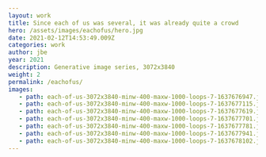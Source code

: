 ```yaml
---
layout: work
title: Since each of us was several, it was already quite a crowd
hero: /assets/images/eachofus/hero.jpg
date: 2021-02-12T14:53:49.009Z
categories: work
author: jbe
year: 2021
description: Generative image series, 3072x3840
weight: 2
permalink: /eachofus/
images:
   - path: each-of-us-3072x3840-minw-400-maxw-1000-loops-7-1637676947.jpeg-mask_rcnn_X_101_32x8d_FPN_1x.jpg
   - path: each-of-us-3072x3840-minw-400-maxw-1000-loops-7-1637677115.jpeg-mask_rcnn_R_50_FPN_3x.jpg
   - path: each-of-us-3072x3840-minw-400-maxw-1000-loops-7-1637677619.jpeg-mask_rcnn_R_50_FPN_1x.jpg
   - path: each-of-us-3072x3840-minw-400-maxw-1000-loops-7-1637677701.jpeg-faster_rcnn_X_101_32x8d_FPN_3x.jpg
   - path: each-of-us-3072x3840-minw-400-maxw-1000-loops-7-1637677781.jpeg-mask_rcnn_R_50_FPN_3x.jpg
   - path: each-of-us-3072x3840-minw-400-maxw-1000-loops-7-1637677941.jpeg-mask_rcnn_X_101_32x8d_FPN_3x.jpg
   - path: each-of-us-3072x3840-minw-400-maxw-1000-loops-7-1637678102.jpeg-mask_rcnn_R_101_FPN_3x.jpg
---
```


